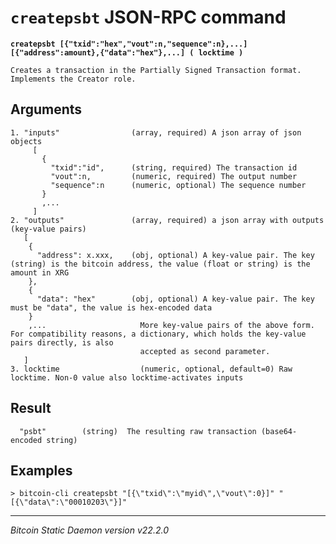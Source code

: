 `createpsbt` JSON-RPC command
=============================

**`createpsbt [{"txid":"hex","vout":n,"sequence":n},...] [{"address":amount},{"data":"hex"},...] ( locktime )`**

```
Creates a transaction in the Partially Signed Transaction format.
Implements the Creator role.
```

Arguments
---------

```
1. "inputs"                (array, required) A json array of json objects
     [
       {
         "txid":"id",      (string, required) The transaction id
         "vout":n,         (numeric, required) The output number
         "sequence":n      (numeric, optional) The sequence number
       }
       ,...
     ]
2. "outputs"               (array, required) a json array with outputs (key-value pairs)
   [
    {
      "address": x.xxx,    (obj, optional) A key-value pair. The key (string) is the bitcoin address, the value (float or string) is the amount in XRG
    },
    {
      "data": "hex"        (obj, optional) A key-value pair. The key must be "data", the value is hex-encoded data
    }
    ,...                     More key-value pairs of the above form. For compatibility reasons, a dictionary, which holds the key-value pairs directly, is also
                             accepted as second parameter.
   ]
3. locktime                  (numeric, optional, default=0) Raw locktime. Non-0 value also locktime-activates inputs
```

Result
------

```
  "psbt"        (string)  The resulting raw transaction (base64-encoded string)
```

Examples
--------

```
> bitcoin-cli createpsbt "[{\"txid\":\"myid\",\"vout\":0}]" "[{\"data\":\"00010203\"}]"
```

***

*Bitcoin Static Daemon version v22.2.0*
